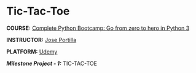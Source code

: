 # Tic-Tac-Toe

**COURSE:** [Complete Python Bootcamp: Go from zero to hero in Python 3](https://www.udemy.com/course/complete-python-bootcamp/)

**INSTRUCTOR:** [Jose Portilla](https://www.udemy.com/user/joseportilla/)

**PLATFORM:** [Udemy](https://www.udemy.com/)

**_Milestone Project - 1:_** TIC-TAC-TOE
